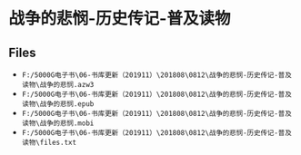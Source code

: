 # 战争的悲悯-历史传记-普及读物

## Files

- `F:/5000G电子书\06-书库更新（201911）\201808\0812\战争的悲悯-历史传记-普及读物\战争的悲悯.azw3`
- `F:/5000G电子书\06-书库更新（201911）\201808\0812\战争的悲悯-历史传记-普及读物\战争的悲悯.epub`
- `F:/5000G电子书\06-书库更新（201911）\201808\0812\战争的悲悯-历史传记-普及读物\战争的悲悯.mobi`
- `F:/5000G电子书\06-书库更新（201911）\201808\0812\战争的悲悯-历史传记-普及读物\files.txt`
